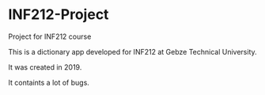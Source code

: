 # INF212-Project
Project for INF212 course

This is a dictionary app developed for INF212 at Gebze Technical University. 

It was created in 2019.

It containts a lot of bugs.
